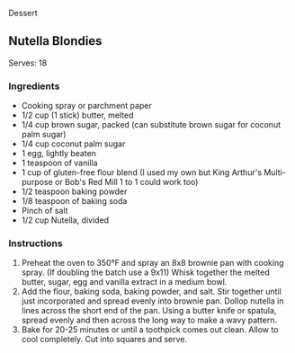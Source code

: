 Dessert

## Nutella Blondies

Serves: 18

### Ingredients

- Cooking spray or parchment paper
- 1/2 cup (1 stick) butter, melted
- 1/4 cup brown sugar, packed (can substitute brown sugar for coconut palm sugar)
- 1/4 cup coconut palm sugar
- 1 egg, lightly beaten
- 1 teaspoon of vanilla
- 1 cup of gluten-free flour blend (I used my own but King Arthur's Multi-purpose or Bob's Red Mill 1 to 1 could work too)
- 1/2 teaspoon baking powder
- 1/8 teaspoon of baking soda
- Pinch of salt
- 1/2 cup Nutella, divided

### Instructions

1. Preheat the oven to 350°F and spray an 8x8 brownie pan with cooking spray. (If doubling the batch use a 9x11) Whisk together the melted butter, sugar, egg and vanilla extract in a medium bowl.
2. Add the flour, baking soda, baking powder, and salt. Stir together until just incorporated and spread evenly into brownie pan. Dollop nutella in lines across the short end of the pan. Using a butter knife or spatula, spread evenly and then across the long way to make a wavy pattern.
3. Bake for 20-25 minutes or until a toothpick comes out clean. Allow to cool completely. Cut into squares and serve.


